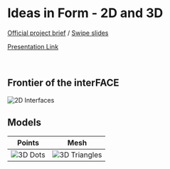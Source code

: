 # Ideas in Form - 2D and 3D 
[Official project brief](https://docs.google.com/a/newschool.edu/document/d/1g2bfUFsO3ycpkBmhfYAV1vCq5iOH0ZaZ-rptcom11W8/edit?usp=sharing) / [Swipe slides](https://swipe.to/6820dt)

[Presentation Link](https://docs.google.com/a/newschool.edu/presentation/d/1eLBqAF3KPLIwS-IdPs5CFibj0vMR_D4MZh87Xrx_lEU/edit?usp=sharing)

<br>

## Frontier of the interFACE
![2D Interfaces](https://github.com/jacqswu/mfadt-majorstudio-1/blob/master/Assignments/images/2D_interfaces.png)

## Models
Points             |  Mesh
:-------------------------:|:-------------------------:
![3D Dots](https://github.com/jacqswu/mfadt-majorstudio-1/blob/master/Assignments/images/3D_dots.gif)  |  ![3D Triangles](https://github.com/jacqswu/mfadt-majorstudio-1/blob/master/Assignments/images/3D_triangles.gif)
